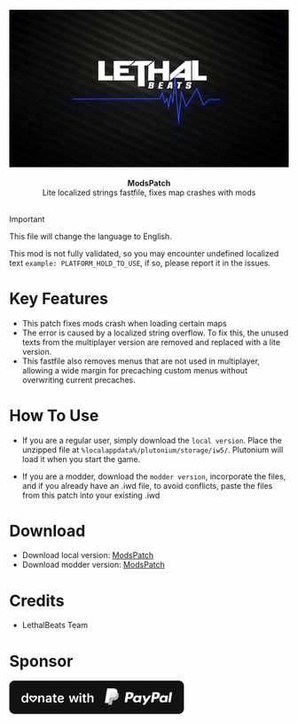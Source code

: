 <p align="center">
  <img src="https://github.com/LastDemon99/LastDemon99/blob/main/Data/lb_logo.jpg">  
  <br><br>
  <b>ModsPatch</b><br>
  <a>Lite localized strings fastfile, fixes map crashes with mods</a> 
  <br><br>
</p>

> [!IMPORTANT]
> This file will change the language to English.
> 
> This mod is not fully validated, so you may encounter undefined localized text `example: PLATFORM_HOLD_TO_USE`, if so, please report it in the issues.
> 
> 

# <a name="key-features"></a>Key Features
- This patch fixes mods crash when loading certain maps
- The error is caused by a localized string overflow. To fix this, the unused texts from the multiplayer version are removed and replaced with a lite version.
- This fastfile also removes menus that are not used in multiplayer, allowing a wide margin for precaching custom menus without overwriting current precaches.

# <a name="how-to-use"></a>How To Use
- If you are a regular user, simply download the `local version`. Place the unzipped file at `%localappdata%/plutonium/storage/iw5/`. Plutonium will load it when you start the game.

- If you are a modder, download the `modder version`, incorporate the files, and if you already have an .iwd file, to avoid conflicts, paste the files from this patch into your existing .iwd

# <a name="download"></a>Download
- Download local version: [ModsPatch](https://github.com/LastDemon99/IW5-Mods/releases/download/mods-patch-v1.0/local_implementation.rar)
- Download modder version: [ModsPatch](https://github.com/LastDemon99/IW5-Mods/releases/download/mods-patch-v1.0/mod_implementation.rar)

# <a name="credits"></a>Credits
- LethalBeats Team

# <a name="sponsor"></a>Sponsor
<a href="https://www.paypal.com/paypalme/lastdemon99/"><img src="https://github.com/LastDemon99/LastDemon99/blob/main/Data/paypal_dark.svg" height="60"></a>
